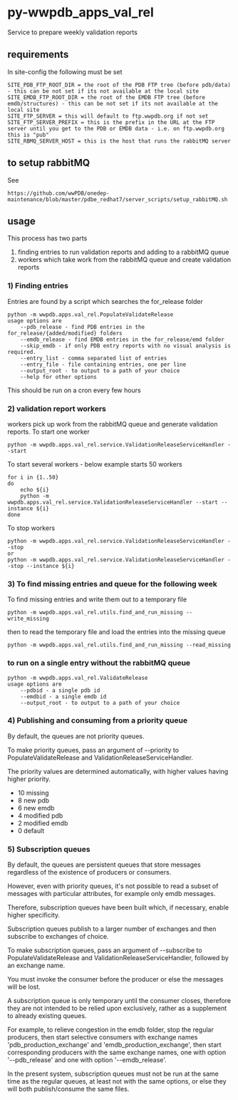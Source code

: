 # py-wwpdb_apps_val_rel
Service to prepare weekly validation reports

## requirements
In site-config the following must be set

    SITE_PDB_FTP_ROOT_DIR = the root of the PDB FTP tree (before pdb/data) - this can be not set if its not available at the local site 
    SITE_EMDB_FTP_ROOT_DIR = the root of the EMDB FTP tree (before emdb/structures) - this can be not set if its not available at the local site
    SITE_FTP_SERVER = this will default to ftp.wwpdb.org if not set
    SITE_FTP_SERVER_PREFIX = this is the prefix in the URL at the FTP server until you get to the PDB or EMDB data - i.e. on ftp.wwpdb.org this is "pub"
    SITE_RBMQ_SERVER_HOST = this is the host that runs the rabbitMQ server

## to setup rabbitMQ

See

    https://github.com/wwPDB/onedep-maintenance/blob/master/pdbe_redhat7/server_scripts/setup_rabbitMQ.sh
    
## usage

This process has two parts
1) finding entries to run validation reports and adding to a rabbitMQ queue
2) workers which take work from the rabbitMQ queue and create validation reports



### 1) Finding entries

Entries are found by a script which searches the for_release folder 

    python -m wwpdb.apps.val_rel.PopulateValidateRelease
    usage options are
        --pdb_release - find PDB entries in the for_release/{added/modified} folders  
        --emdb_release - find EMDB entries in the for_release/emd folder
        --skip_emdb - if only PDB entry reports with no visual analysis is required.
        --entry_list - comma separated list of entries
        --entry_file - file containing entries, one per line
        --output_root - to output to a path of your choice
        --help for other options

This should be run on a cron every few hours

### 2) validation report workers
    
workers pick up work from the rabbitMQ queue and generate validation reports.
To start one worker

    python -m wwpdb.apps.val_rel.service.ValidationReleaseServiceHandler --start
    
To start several workers - below example starts 50 workers 

    for i in {1..50}
    do
        echo ${i}
        python -m wwpdb.apps.val_rel.service.ValidationReleaseServiceHandler --start --instance ${i}
    done
 
 To stop workers
 
    python -m wwpdb.apps.val_rel.service.ValidationReleaseServiceHandler --stop
    or
    python -m wwpdb.apps.val_rel.service.ValidationReleaseServiceHandler --stop --instance ${i}

### 3) To find missing entries and queue for the following week
    
To find missing entries and write them out to a temporary file 

    python -m wwpdb.apps.val_rel.utils.find_and_run_missing --write_missing
    
then to read the temporary file and load the entries into the missing queue
    
    python -m wwpdb.apps.val_rel.utils.find_and_run_missing --read_missing

### to run on a single entry without the rabbitMQ queue

    python -m wwpdb.apps.val_rel.ValidateRelease
    usage options are
        --pdbid - a single pdb id
        --emdbid - a single emdb id
        --output_root - to output to a path of your choice

### 4) Publishing and consuming from a priority queue

By default, the queues are not priority queues.

To make priority queues, pass an argument of --priority to PopulateValidateRelease and ValidationReleaseServiceHandler.

The priority values are determined automatically, with higher values having higher priority.

- 10 missing
- 8 new pdb
- 6 new emdb
- 4 modified pdb
- 2 modified emdb
- 0 default

### 5) Subscription queues

By default, the queues are persistent queues that store messages regardless of the existence of producers or consumers.

However, even with priority queues, it's not possible to read a subset of messages with particular attributes, for example only emdb messages.

Therefore, subscription queues have been built which, if necessary, enable higher specificity.

Subscription queues publish to a larger number of exchanges and then subscribe to exchanges of choice.

To make subscription queues, pass an argument of --subscribe to PopulateValidateRelease and ValidationReleaseServiceHandler, followed by an exchange name.

You must invoke the consumer before the producer or else the messages will be lost.

A subscription queue is only temporary until the consumer closes, therefore they are not intended to be relied upon exclusively, rather as a supplement to already existing queues.

For example, to relieve congestion in the emdb folder, stop the regular producers, then start selective consumers with exchange names 'pdb_production_exchange' and 'emdb_production_exchange', then start corresponding producers with the same exchange names, one with option '--pdb_release' and one with option '--emdb_release'.

In the present system, subscription queues must not be run at the same time as the regular queues, at least not with the same options, or else they will both publish/consume the same files.
